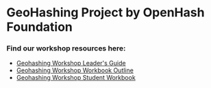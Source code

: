 # GeoHashing Project by OpenHash Foundation

### Find our workshop resources here:

* [Geohashing Workshop Leader's Guide](https://github.com/offordscott/OpenHash-Foundation/wiki/Geohashing-Workshop-Leader's-Guide)
* [Geohashing Workshop Workbook Outline](#)
* [Geohashing Workshop Student Workbook](#)
